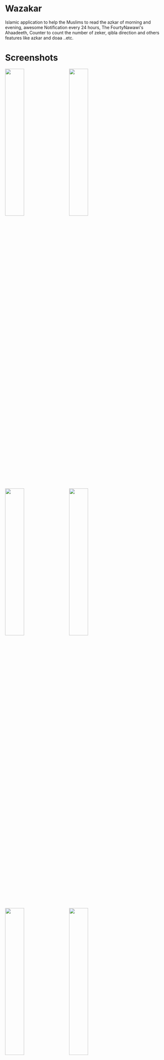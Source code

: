 # Wazakar
Islamic application to help the Muslims to read the azkar of morning and evening, awesome Notification every 24 hours, The FourtyNawawi's Ahaadeeth,
Counter to count the number of zeker, qibla direction and others features like azkar and doaa ..etc.


# Screenshots 
<div>

<img src = "https://github.com/hamza94max/Wazaker/assets/54688005/9197cf92-87fe-44ec-8412-b2a01ecdf163" width = 35%>
  <img width ="5%"/> 
<img src = "https://github.com/hamza94max/Wazaker/assets/54688005/dbdcaf30-db1b-4fe2-971e-43bff3c53cde" width = 35%>
</div>

</div>

<div>
<img src = "https://github.com/hamza94max/Wazaker/assets/54688005/409edd35-20d9-48f1-832b-ecef9fdb70c4" width = 35%>
  <img width ="5%"/> 
  
<img src = "https://github.com/hamza94max/Wazaker/assets/54688005/fa9e5fb9-235a-4ebd-bc9b-a8ada888e423" width = 35%>
</div>


<div>
<img src = "https://github.com/hamza94max/Wazaker/assets/54688005/89865642-6e4d-4fe6-b6dd-20eb67530677" width = 35%>
  <img width ="5%"/> 
  
  <img src = "https://github.com/hamza94max/Wazaker/assets/54688005/662205cc-a6e7-40d8-956a-612a9bf709e1)" width = 35%>
</div>


## Architecture
The architecture of this application relies and complies with the following points below:
- __Clean Architecture__,: into 3 layers ui, data, domain
- __A single-activity architecture__, using the Navigation Components to manage fragment operations.
- __Pattern Model-View-ViewModel (MVVM)__ which facilitates a separation of development of the graphical user interface.
- __Android architecture components__ which help to keep the application robust, testable, and maintainable.

![Capture](https://github.com/hamza94max/Foody/assets/54688005/d2f03de3-fee0-464d-a789-6c268f5d1dc8)

# Languages and Tools
* [Kotlin](https://kotlinlang.org/) - official programming language for Android development .
* [Hilt](https://developer.android.com/training/dependency-injection/hilt-android) - dependency injection library .
* [Coroutines](https://kotlinlang.org/docs/reference/coroutines-overview.html) - for asynchronous programming .
* [Android Architecture Components](https://developer.android.com/topic/libraries/architecture) - Collection of libraries that help you design robust, testable, and maintainable apps.
  - [ViewModel](https://developer.android.com/topic/libraries/architecture/viewmodel) - Stores UI-related data that isn't destroyed on UI changes. 
  - [Navigation Components](https://developer.android.com/guide/navigation) - the interactions that allow users to navigate across, into, and back out from the different pieces of content within your app
* [Fragment](https://developer.android.com/guide/components/fragments)
* [View Binding](https://developer.android.com/topic/libraries/view-binding) - more easily write code that interacts with views.
* [LeakCanary](https://square.github.io/leakcanary) - memory leak detection library for Android.
* [detekt](https://github.com/detekt/detekt) - Static code analysis for Kotlin.
=======
# Tools && Langauages
- Kotlin 
- Navigation Components
- WorkManager
- Push Notifications 
- Qibla Library : [Qibla direction library](https://github.com/hassaanjamil/hj-android-lib-qibla-direction) 
- SharedPreferences
- Dark theme 
- Clean Code 



## How to install and run the project
You can download the app from release section 

# Contributors 
- Author: [Hamza](https://github.com/hamza94max)
- Maintainer: [Mo3ta](https://github.com/MahmoudMabrok)










